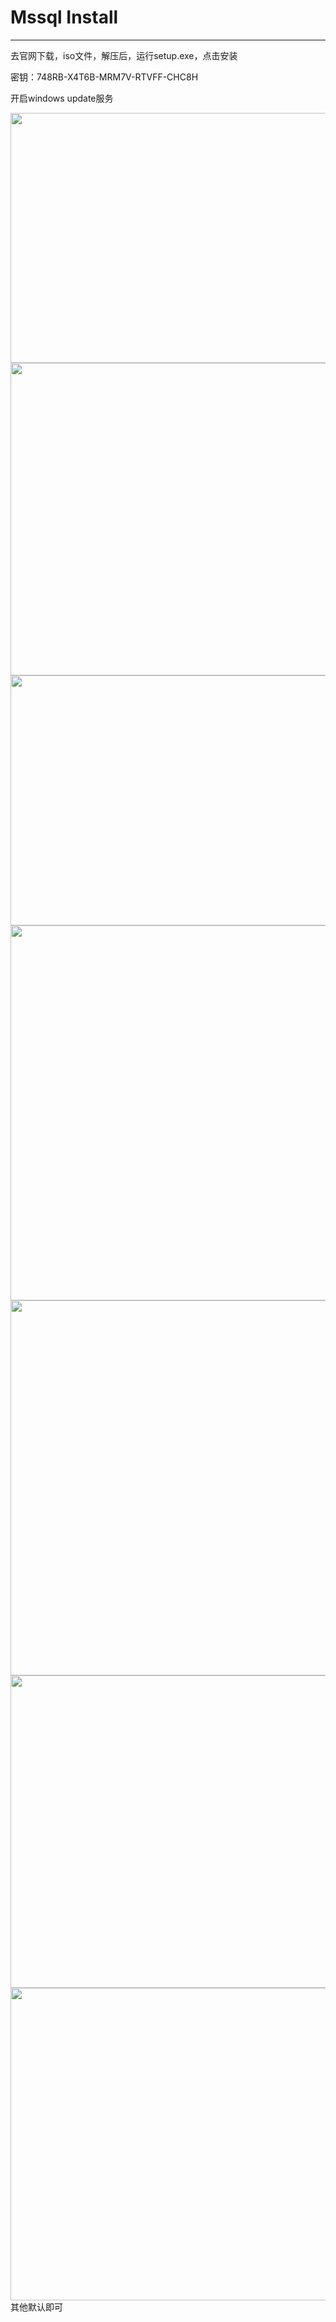 # Mssql Install

---

去官网下载，iso文件，解压后，运行setup.exe，点击安装

密钥：748RB-X4T6B-MRM7V-RTVFF-CHC8H

开启windows update服务

<img src='https://p-t001.github.io/image/blog/Mssql-install-1.png' align='left' style='width:900px;height:400px'>

<img src='https://p-t001.github.io/image/blog/Mssql-install-2.png' align='left' style='width:900px;height:500px'>

<img src='https://p-t001.github.io/image/blog/Mssql-install-3.png' align='left' style='width:700px;height:400px'>

<img src='https://p-t001.github.io/image/blog/Mssql-install-4.png' align='left' style='width:800px;height:600px'>

<img src='https://p-t001.github.io/image/blog/Mssql-install-5.png' align='left' style='width:900px;height:600px'>

<img src='https://p-t001.github.io/image/blog/Mssql-install-6.png' align='left' style='width:900px;height:500px'>

<img src='https://p-t001.github.io/image/blog/Mssql-install-7.png' align='left' style='width:900px;height:500px'>

其他默认即可